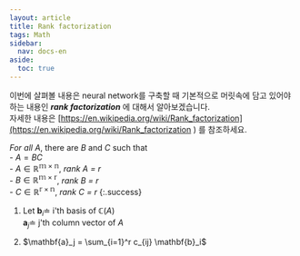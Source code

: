 ```yaml
---
layout: article
title: Rank factorization
tags: Math
sidebar:
  nav: docs-en
aside:
  toc: true
---
```


이번에 살펴볼 내용은 neural network를 구축할 때 기본적으로 머릿속에 담고 있어야하는 내용인 ***rank factorization*** 에 대해서 알아보겠습니다.  
자세한 내용은 [https://en.wikipedia.org/wiki/Rank_factorization](https://en.wikipedia.org/wiki/Rank_factorization ) 를 참조하세요.

*For all* $A$, there are $B$ and $C$ such that <br> - $A = BC$ <br> - $A \in \mathbb{R^{m \times n}}$, *rank $A$ = $r$* <br> - $B \in \mathbb{R^{m \times r}}$, *rank $B$ = $r$* <br> - $C \in \mathbb{R^{r \times n}}$, *rank $C$ = $r$*
{:.success}

1. Let $\mathbf{b}_i \doteq$ i'th basis of $\mathbb{C}(A)$  
$\mathbf{a}_j \doteq$ j'th column vector of $A$

2. $\mathbf{a}_j = \sum_{i=1}^r c_{ij} \mathbf{b}_i$  
